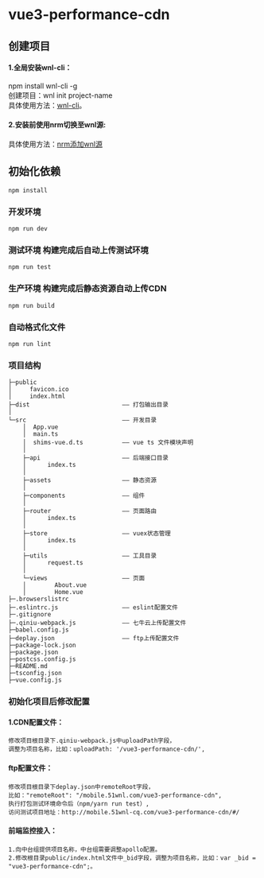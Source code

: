 # vue3-performance-cdn

## 创建项目
#### 1.全局安装wnl-cli：  
npm install wnl-cli -g   
创建项目：wnl init project-name   
具体使用方法：[wnl-cli](http://gitlab.ylwnl.com:8081/yaoxiao/wnl-cli)。   
#### 2.安装前使用nrm切换至wnl源:    
具体使用方法：[nrm添加wnl源](http://192.168.1.130:4567/%E5%B0%86npm%E5%AE%89%E8%A3%85%E6%BA%90%E6%8C%87%E5%90%91%E6%B5%8B%E8%AF%95%E6%9C%8D%E5%8A%A1%E5%99%A8)


## 初始化依赖
```
npm install
```

### 开发环境
```
npm run dev
```

### 测试环境 构建完成后自动上传测试环境
```
npm run test
```

### 生产环境 构建完成后静态资源自动上传CDN
```
npm run build
```

### 自动格式化文件
```
npm run lint
```

### 项目结构
```
├─public   
│     favicon.ico   
│     index.html   
├─dist                          —— 打包输出目录    
│        
└─src                           —— 开发目录    
    │  App.vue  
    │  main.ts   
    │  shims-vue.d.ts           —— vue ts 文件模块声明   
    │     
    ├─api                       —— 后端接口目录    
    │      index.ts				   
    │        
    ├─assets                    —— 静态资源    
    │            
    ├─components                —— 组件    
	│
    ├─router                    —— 页面路由    
    │      index.ts    
    │        
    ├─store	                    —— vuex状态管理    
    │      index.ts    
    │        
    ├─utils                     —— 工具目录    
    │      request.ts    
    │        
    └─views                     —— 页面    
    │        About.vue    
    │        Home.vue    
├─.browserslistrc     
├─.eslintrc.js                  —— eslint配置文件    
├─.gitignore    
├─.qiniu-webpack.js             —— 七牛云上传配置文件    
├─babel.config.js     
├─deplay.json                   —— ftp上传配置文件    
├─package-lock.json    
├─package.json   
├─postcss.config.js    
├─README.md    
├─tsconfig.json    
├─vue.config.js    
```

### 初始化项目后修改配置
#### 1.CDN配置文件： 
```
修改项目根目录下.qiniu-webpack.js中uploadPath字段，   
调整为项目名称，比如：uploadPath: '/vue3-performance-cdn/', 
``` 
#### ftp配置文件：
```
修改项目根目录下deplay.json中remoteRoot字段，    
比如："remoteRoot": "/mobile.51wnl.com/vue3-performance-cdn",   
执行打包测试环境命令后（npm/yarn run test）,   
访问测试项目地址：http://mobile.51wnl-cq.com/vue3-performance-cdn/#/    
```
#### 前端监控接入：
```
1.向中台组提供项目名称，中台组需要调整apollo配置。
2.修改根目录public/index.html文件中_bid字段，调整为项目名称，比如：var _bid = "vue3-performance-cdn";。
```